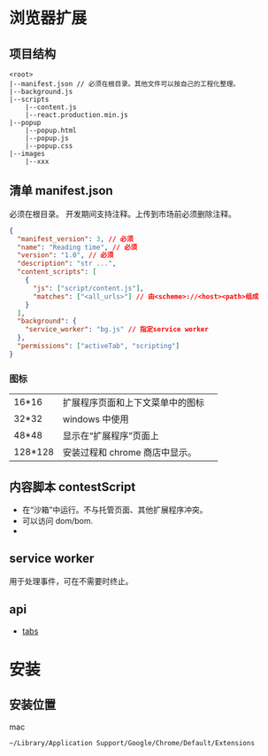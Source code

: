 # 浏览器扩展

## 项目结构

```
<root>
|--manifest.json // 必须在根目录。其他文件可以按自己的工程化整理。
|--background.js
|--scripts
    |--content.js
    |--react.production.min.js
|--popup
    |--popup.html
    |--popup.js
    |--popup.css
|--images
    |--xxx
```

## 清单 manifest.json

必须在根目录。
开发期间支持注释。上传到市场前必须删除注释。

```json
{
  "manifest_version": 3, // 必须
  "name": "Reading time", // 必须
  "version": "1.0", // 必须
  "description": "str ...",
  "content_scripts": [
    {
      "js": ["script/content.js"],
      "matches": ["<all_urls>"] // 由<scheme>://<host><path>组成
    }
  ],
  "background": {
    "service_worker": "bg.js" // 指定service worker
  },
  "permissions": ["activeTab", "scripting"]
}
```

### 图标

|          |                                  |     |
| -------- | -------------------------------- | --- |
| 16\*16   | 扩展程序页面和上下文菜单中的图标 |     |
| 32\*32   | windows 中使用                   |     |
| 48\*48   | 显示在“扩展程序”页面上           |     |
| 128\*128 | 安装过程和 chrome 商店中显示。   |     |

## 内容脚本 contestScript

- 在“沙箱”中运行。不与托管页面、其他扩展程序冲突。
- 可以访问 dom/bom.
-

## service worker

用于处理事件，可在不需要时终止。

## api

- [tabs](/browser/extension/tabs.html)

# 安装

## 安装位置

mac

```
~/Library/Application Support/Google/Chrome/Default/Extensions
```
